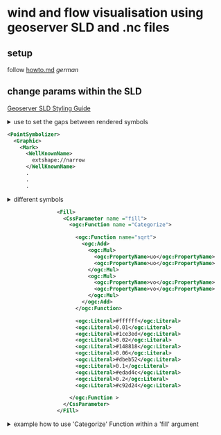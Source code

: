 # wind and flow visualisation using geoserver SLD and .nc files

## setup

follow [howto.md](https://github.com/JohannesSchnell/gsLubeck/blob/main/howto.md) _german_

## change params within the SLD

[Geoserver SLD Styling Guide](https://docs.geoserver.org/latest/en/user/styling/sld/index.html)

<details>
  <summary>
use to set the gaps between rendered symbols
</summary>

```xml
<ogc:Function name="parameter">
 <ogc:Literal>scale</ogc:Literal>
 <ogc:Literal>0.001</ogc:Literal>
</ogc:Function>
```

</details>

```xml
<PointSymbolizer>
  <Graphic>
    <Mark>
      <WellKnownName>
        extshape://narrow
      </WellKnownName>
      .
      .
      .
```

<details>
  <summary>
different symbols
</summary>
allows for [build-in and generic shapes](https://docs.geoserver.org/latest/en/user/styling/sld/extensions/pointsymbols.html)
```xml
<PointSymbolizer>
  <Graphic>
    <Mark>
      <WellKnownName>
        extshape://narrow
      </WellKnownName>
      .
      .
      .
```
</details>

```xml
                <Fill>
                  <CssParameter name ="fill">
                    <ogc:Function name ="Categorize">

                      <ogc:Function name="sqrt">
                        <ogc:Add>
                          <ogc:Mul>
                            <ogc:PropertyName>uo</ogc:PropertyName>
                            <ogc:PropertyName>uo</ogc:PropertyName>
                          </ogc:Mul>
                          <ogc:Mul>
                            <ogc:PropertyName>vo</ogc:PropertyName>
                            <ogc:PropertyName>vo</ogc:PropertyName>
                          </ogc:Mul>
                        </ogc:Add>
                      </ogc:Function>

                      <ogc:Literal>#ffffff</ogc:Literal>
                      <ogc:Literal>0.01</ogc:Literal>
                      <ogc:Literal>#1ce3ed</ogc:Literal>
                      <ogc:Literal>0.02</ogc:Literal>
                      <ogc:Literal>#148818</ogc:Literal>
                      <ogc:Literal>0.06</ogc:Literal>
                      <ogc:Literal>#dbeb52</ogc:Literal>
                      <ogc:Literal>0.1</ogc:Literal>
                      <ogc:Literal>#edad4c</ogc:Literal>
                      <ogc:Literal>0.2</ogc:Literal>
                      <ogc:Literal>#c92d24</ogc:Literal>

                    </ogc:Function >
                  </CssParameter>
                </Fill>
```

<details>
  <summary>
example how to use 'Categorize' Function within a 'fill' argument
</summary>

```xml
<Fill>
  <CssParameter name ="fill">
    <ogc:Function name ="Categorize">

      <ogc:Function name="sqrt">
        <ogc:Add>
          <ogc:Mul>
            <ogc:PropertyName>uo</ogc:PropertyName>
            <ogc:PropertyName>uo</ogc:PropertyName>
          </ogc:Mul>
          <ogc:Mul>
            <ogc:PropertyName>vo</ogc:PropertyName>
            <ogc:PropertyName>vo</ogc:PropertyName>
          </ogc:Mul>
        </ogc:Add>
      </ogc:Function>

      <ogc:Literal>#ffffff</ogc:Literal>
      <ogc:Literal>0.01</ogc:Literal>
      <ogc:Literal>#1ce3ed</ogc:Literal>
      <ogc:Literal>0.02</ogc:Literal>
      <ogc:Literal>#148818</ogc:Literal>
      <ogc:Literal>0.06</ogc:Literal>
      <ogc:Literal>#dbeb52</ogc:Literal>
      <ogc:Literal>0.1</ogc:Literal>
      <ogc:Literal>#edad4c</ogc:Literal>
      <ogc:Literal>0.2</ogc:Literal>
      <ogc:Literal>#c92d24</ogc:Literal>

    </ogc:Function >
  </CssParameter>
</Fill>
```

</details>
